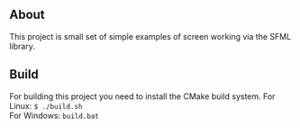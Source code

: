 ## About
This project is small set of simple examples of screen working via the SFML library.

## Build
For building this project you need to install the CMake build system.
For Linux: `$ ./build.sh`  
For Windows: `build.bat`
